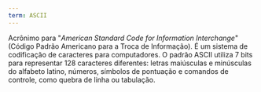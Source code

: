 ```yaml
---
term: ASCII
---
```


Acrônimo para "*American Standard Code for Information Interchange*" (Código Padrão Americano para a Troca de Informação). É um sistema de codificação de caracteres para computadores. O padrão ASCII utiliza 7 bits para representar 128 caracteres diferentes: letras maiúsculas e minúsculas do alfabeto latino, números, símbolos de pontuação e comandos de controle, como quebra de linha ou tabulação.